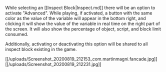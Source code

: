 While selecting an [[Inspect Block|Inspect.md]] there will be an option to activate "Advanced". While playing, if activated, a button with the same color as the value of the variable will appear in the bottom right, and clicking it will show the value of the variable in real time on the right part of the screen. It will also show the percentage of object, script, and block limit consumed.

Additionally, activating or deactivating this option will be shared to all inspect block existing in the game.

[[/uploads/Screenshot_20200819_212153_com.martinmagni.fancade.jpg]]
[[/uploads/Screenshot_20200819_212231.jpg]]